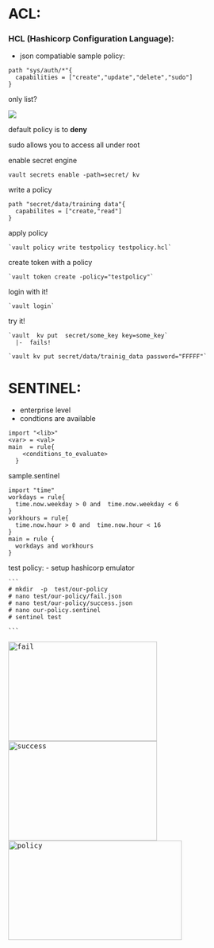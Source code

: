 # ACL:
  ### HCL (Hashicorp Configuration Language):
  - json compatiable
  sample  policy:
  
  ```
  path "sys/auth/*"{
    capabilities = ["create","update","delete","sudo"]
  }
  ```
  
  only list?
  
  <kbd>
  <img src=https://user-images.githubusercontent.com/72389059/224930221-b5e2f3f6-1bac-4d25-b67f-c503655b1a98.png>
  </kbd>




  default policy is to **deny**
   
  sudo allows you to access all under root
  
  
  
  
  enable secret engine
  
   `vault secrets enable -path=secret/ kv`
   
  write a policy
    
    path "secret/data/training data"{
      capabilites = ["create,"read"]
    }
  
   apply policy
   
    `vault policy write testpolicy testpolicy.hcl`
   
   
   create token with a policy
   
    `vault token create -policy="testpolicy"`
    
    
   login with it!
   
    `vault login`
   
   try it!
    
    `vault  kv put  secret/some_key key=some_key`
      |-  fails!
      
    `vault kv put secret/data/trainig_data password="FFFFF"`
   
     
# SENTINEL:
  - enterprise level
  - condtions are available
  
  ```
  import "<lib>"
  <var> = <val>
  main  = rule{
      <conditions_to_evaluate>
    }
  ```
  
  sample.sentinel
  ```
  import "time"
  workdays = rule{
    time.now.weekday > 0 and  time.now.weekday < 6
  }
  workhours = rule{
    time.now.hour > 0 and  time.now.hour < 16
  }
  main = rule {
    workdays and workhours
  }
  ```
  
  test policy:
    - setup hashicorp emulator
    
    ```
    # mkdir  -p  test/our-policy
    # nano test/our-policy/fail.json
    # nano test/our-policy/success.json
    # nano our-policy.sentinel
    # sentinel test
    
    ```
  <kbd>
  <img src=https://user-images.githubusercontent.com/72389059/224937074-62d8eb64-233f-4639-bf24-633eb59e7f0e.png alt="fail" width="300" height="200">
  <img src=https://user-images.githubusercontent.com/72389059/224937294-7b949119-c067-4982-9279-1b94496fc689.png alt="success" width="300" height="200">
 <img src=https://user-images.githubusercontent.com/72389059/224937163-377e0722-05f2-455e-9ed8-8f22f94bffbb.png alt="policy" width="350" height="200">
  </kbd>

